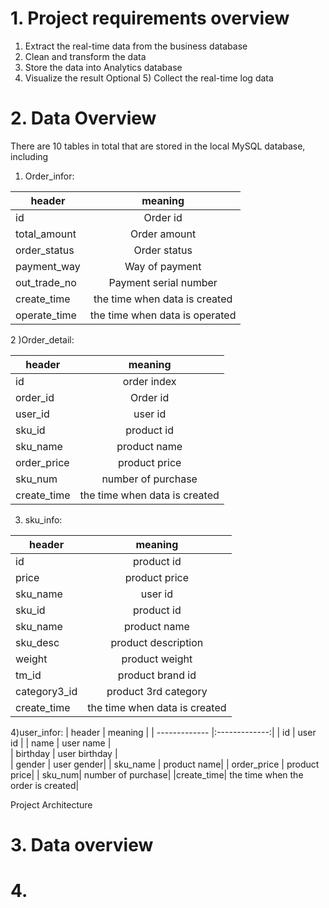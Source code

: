 # 1. Project requirements overview
1) Extract the real-time data from the business database
2) Clean and transform the data
3) Store the data into Analytics database
4) Visualize the result
Optional 5) Collect the real-time log data

# 2. Data Overview
There are 10 tables in total that are stored in the local MySQL database, including 
1) Order_infor: 

| header        | meaning       |
| ------------- |:-------------:| 
| id            | Order id      |
| total_amount  | Order amount  |   
| order_status  | Order status  |  
| payment_way   | Way of payment|
| out_trade_no  | Payment serial number|
| create_time | the time when data is created|
| operate_time| the time when data is operated|

2 )Order_detail:

| header        | meaning       |
| ------------- |:-------------:| 
| id            | order index    |
| order_id      | Order id  |   
| user_id | user id  |  
| sku_id   | product id|
| sku_name  | product name|
| order_price | product price|
| sku_num| number of purchase|
|create_time| the time when data is created|

3) sku_info:

| header        | meaning       |
| ------------- |:-------------:| 
| id            | product id    |
| price     | product price  |   
| sku_name | user id  |  
| sku_id   | product id|
| sku_name  | product name|
| sku_desc | product description|
| weight| product weight|
| tm_id| product brand id|
|category3_id|product 3rd category|
|create_time|the time when data is created|


4)user_infor:
| header        | meaning       |
| ------------- |:-------------:| 
| id            | user id    |
| name     | user name  |   
| birthday | user birthday  |  
| gender   | user gender|
| sku_name  | product name|
| order_price | product price|
| sku_num| number of purchase|
|create_time| the time when the order is created|




Project Architecture
# 3. Data overview
# 4. 

